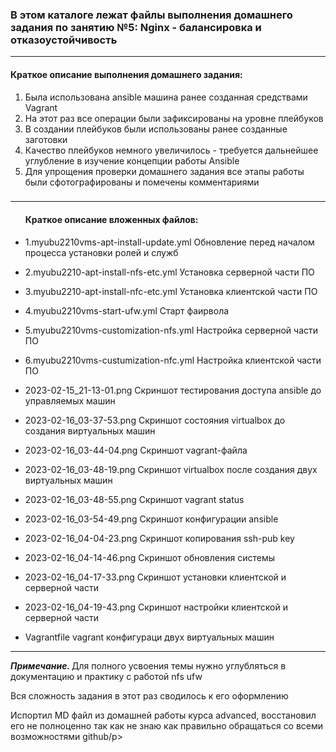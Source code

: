 <h3>В этом каталоге лежат файлы выполнения домашнего задания по занятию №5:
Nginx - балансировка и отказоустойчивость</h3>
<hr>
<h4>Краткое описание выполнения домашнего задания:</h4>
<ol><li>Была использована ansible машина ранее созданная средствами Vagrant</li>
<li>На этот раз все операции были зафиксированы на уровне плейбуков</li>
<li>В создании плейбуков были использованы ранее созданные заготовки</li>
<li>Качество плейбуков немного увеличилось - требуется дальнейшее углубление в изучение концепции работы Ansible</li>
<li>Для упрощения проверки домашнего задания все этапы работы были сфотографированы и помечены комментариями</li>
</ol>


<h3></h3>
<hr>
<ul>
<h4>Краткое описание вложенных файлов:</h4>
<li><p>1.myubu2210vms-apt-install-update.yml Обновление перед началом процесса установки ролей и служб</p></li>
<li><p>2.myubu2210-apt-install-nfs-etc.yml Установка серверной части ПО</p></li>
<li><p>3.myubu2210-apt-install-nfc-etc.yml Установка клиентской части ПО</p></li>
<li><p>4.myubu2210vms-start-ufw.yml Старт фаирвола</p></li>
<li><p>5.myubu2210vms-customization-nfs.yml Настройка серверной части ПО</p></li>
<li><p>6.myubu2210vms-custumization-nfc.yml Настройка клиентской части ПО<p></li>
<li><p>2023-02-15_21-13-01.png Скриншот тестирования доступа ansible до управляемых машин</p></li>
<li><p>2023-02-16_03-37-53.png Скриншот состояния virtualbox до создания виртуальных машин</p></li>
<li><p>2023-02-16_03-44-04.png Скриншот vagrant-файла</p></li>
<li><p>2023-02-16_03-48-19.png Скриншот virtualbox после создания двух виртуальных машин</p></li>
<li><p>2023-02-16_03-48-55.png Скриншот vagrant status</p></li>
<li><p>2023-02-16_03-54-49.png Скриншот конфигурации ansible </p></li>
<li><p>2023-02-16_04-04-23.png Скриншот копирования ssh-pub key </p></li>
<li><p>2023-02-16_04-14-46.png Скриншот обновления системы </p></li>
<li><p>2023-02-16_04-17-33.png Скриншот установки клиентской и серверной части</p></li>
<li><p>2023-02-16_04-19-43.png Скриншот настройки клиентской и серверной части </p></li>
<li><p>Vagrantfile vagrant конфигураци двух виртуальных машин</p></li>
</ul>
<hr>
<p><i><b>Примечание. </b></i>Для полного усвоения темы нужно углубляться в документацию и практику с работой nfs ufw</p>
<p></p>
<p>Вся сложность задания в этот раз сводилось к его оформлению</p>
<p>Испортил MD файл из домашней работы курса advanced, восстановил его не полноценно так как не знаю как правильно обращаться со всеми возможностями github/p>
